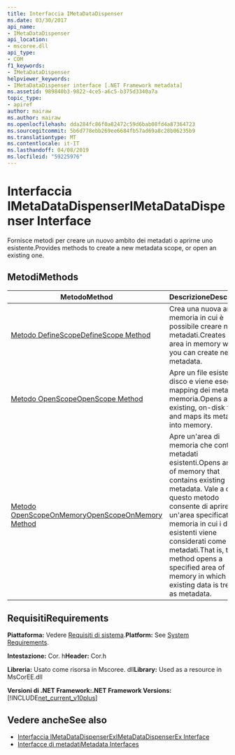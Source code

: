 ```yaml
---
title: Interfaccia IMetaDataDispenser
ms.date: 03/30/2017
api_name:
- IMetaDataDispenser
api_location:
- mscoree.dll
api_type:
- COM
f1_keywords:
- IMetaDataDispenser
helpviewer_keywords:
- IMetaDataDispenser interface [.NET Framework metadata]
ms.assetid: 989840b3-9822-4ce5-a6c5-b375d3340a7a
topic_type:
- apiref
author: mairaw
ms.author: mairaw
ms.openlocfilehash: dda284fc86f0a82472c59d6bab08fd4a87364723
ms.sourcegitcommit: 5b6d778ebb269ee6684fb57ad69a8c28b06235b9
ms.translationtype: MT
ms.contentlocale: it-IT
ms.lasthandoff: 04/08/2019
ms.locfileid: "59225976"
---
```

# <a name="imetadatadispenser-interface"></a><span data-ttu-id="31039-102">Interfaccia IMetaDataDispenser</span><span class="sxs-lookup"><span data-stu-id="31039-102">IMetaDataDispenser Interface</span></span>
<span data-ttu-id="31039-103">Fornisce metodi per creare un nuovo ambito dei metadati o aprirne uno esistente.</span><span class="sxs-lookup"><span data-stu-id="31039-103">Provides methods to create a new metadata scope, or open an existing one.</span></span>  
  
## <a name="methods"></a><span data-ttu-id="31039-104">Metodi</span><span class="sxs-lookup"><span data-stu-id="31039-104">Methods</span></span>  
  
|<span data-ttu-id="31039-105">Metodo</span><span class="sxs-lookup"><span data-stu-id="31039-105">Method</span></span>|<span data-ttu-id="31039-106">Descrizione</span><span class="sxs-lookup"><span data-stu-id="31039-106">Description</span></span>|  
|------------|-----------------|  
|[<span data-ttu-id="31039-107">Metodo DefineScope</span><span class="sxs-lookup"><span data-stu-id="31039-107">DefineScope Method</span></span>](../../../../docs/framework/unmanaged-api/metadata/imetadatadispenser-definescope-method.md)|<span data-ttu-id="31039-108">Crea una nuova area in memoria in cui è possibile creare nuovi metadati.</span><span class="sxs-lookup"><span data-stu-id="31039-108">Creates a new area in memory where you can create new metadata.</span></span>|  
|[<span data-ttu-id="31039-109">Metodo OpenScope</span><span class="sxs-lookup"><span data-stu-id="31039-109">OpenScope Method</span></span>](../../../../docs/framework/unmanaged-api/metadata/imetadatadispenser-openscope-method.md)|<span data-ttu-id="31039-110">Apre un file esistente su disco e viene eseguito il mapping dei metadati in memoria.</span><span class="sxs-lookup"><span data-stu-id="31039-110">Opens an existing, on-disk file and maps its metadata into memory.</span></span>|  
|[<span data-ttu-id="31039-111">Metodo OpenScopeOnMemory</span><span class="sxs-lookup"><span data-stu-id="31039-111">OpenScopeOnMemory Method</span></span>](../../../../docs/framework/unmanaged-api/metadata/imetadatadispenser-openscopeonmemory-method.md)|<span data-ttu-id="31039-112">Apre un'area di memoria che contiene i metadati esistenti.</span><span class="sxs-lookup"><span data-stu-id="31039-112">Opens an area of memory that contains existing metadata.</span></span> <span data-ttu-id="31039-113">Vale a dire, questo metodo consente di aprire un'area specificata di memoria in cui i dati esistenti viene considerati come metadati.</span><span class="sxs-lookup"><span data-stu-id="31039-113">That is, this method opens a specified area of memory in which the existing data is treated as metadata.</span></span>|  
  
## <a name="requirements"></a><span data-ttu-id="31039-114">Requisiti</span><span class="sxs-lookup"><span data-stu-id="31039-114">Requirements</span></span>  
 <span data-ttu-id="31039-115">**Piattaforma:** Vedere [Requisiti di sistema](../../../../docs/framework/get-started/system-requirements.md).</span><span class="sxs-lookup"><span data-stu-id="31039-115">**Platform:** See [System Requirements](../../../../docs/framework/get-started/system-requirements.md).</span></span>  
  
 <span data-ttu-id="31039-116">**Intestazione:** Cor. h</span><span class="sxs-lookup"><span data-stu-id="31039-116">**Header:** Cor.h</span></span>  
  
 <span data-ttu-id="31039-117">**Libreria:** Usato come risorsa in Mscoree. dll</span><span class="sxs-lookup"><span data-stu-id="31039-117">**Library:** Used as a resource in MsCorEE.dll</span></span>  
  
 **<span data-ttu-id="31039-118">Versioni di .NET Framework:</span><span class="sxs-lookup"><span data-stu-id="31039-118">.NET Framework Versions:</span></span>** [!INCLUDE[net_current_v10plus](../../../../includes/net-current-v10plus-md.md)]  
  
## <a name="see-also"></a><span data-ttu-id="31039-119">Vedere anche</span><span class="sxs-lookup"><span data-stu-id="31039-119">See also</span></span>

- [<span data-ttu-id="31039-120">Interfaccia IMetaDataDispenserEx</span><span class="sxs-lookup"><span data-stu-id="31039-120">IMetaDataDispenserEx Interface</span></span>](../../../../docs/framework/unmanaged-api/metadata/imetadatadispenserex-interface.md)
- [<span data-ttu-id="31039-121">Interfacce di metadati</span><span class="sxs-lookup"><span data-stu-id="31039-121">Metadata Interfaces</span></span>](../../../../docs/framework/unmanaged-api/metadata/metadata-interfaces.md)
